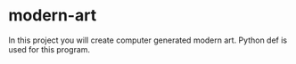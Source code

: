 # modern-art
In this project you will create computer generated modern art. Python def is used for this program. 
